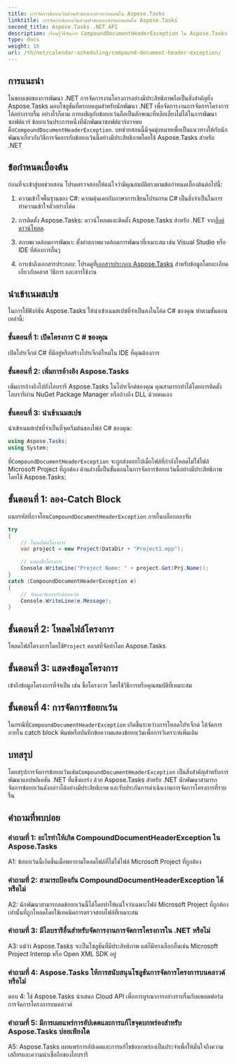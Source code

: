 ```yaml
---
title: การจัดการข้อยกเว้นส่วนหัวของเอกสารแบบผสมใน Aspose.Tasks
linktitle: การจัดการข้อยกเว้นส่วนหัวของเอกสารแบบผสมใน Aspose.Tasks
second_title: Aspose.Tasks .NET API
description: เรียนรู้วิธีจัดการ CompoundDocumentHeaderException ใน Aspose.Tasks สำหรับ .NET รับคำแนะนำทีละขั้นตอนพร้อมตัวอย่างโค้ด
type: docs
weight: 16
url: /th/net/calendar-scheduling/compound-document-header-exception/
---
```

## การแนะนำ

 ในขอบเขตของการพัฒนา .NET การจัดการงานโครงการอย่างมีประสิทธิภาพถือเป็นสิ่งสำคัญยิ่ง Aspose.Tasks มอบโซลูชันที่ครอบคลุมสำหรับนักพัฒนา .NET เพื่อจัดการงานการจัดการโครงการได้อย่างราบรื่น อย่างไรก็ตาม การเผชิญกับข้อยกเว้นถือเป็นลักษณะที่หลีกเลี่ยงไม่ได้ในการพัฒนาซอฟต์แวร์ ข้อยกเว้นประการหนึ่งที่นักพัฒนาซอฟต์แวร์อาจพบคือ`CompoundDocumentHeaderException`. บทช่วยสอนนี้มีจุดมุ่งหมายเพื่อเป็นแนวทางให้กับนักพัฒนาเกี่ยวกับวิธีการจัดการกับข้อยกเว้นนี้อย่างมีประสิทธิภาพโดยใช้ Aspose.Tasks สำหรับ .NET

## ข้อกำหนดเบื้องต้น

ก่อนที่จะเข้าสู่บทช่วยสอน โปรดตรวจสอบให้แน่ใจว่ามีคุณสมบัติตรงตามข้อกำหนดเบื้องต้นต่อไปนี้:

1. ความเข้าใจพื้นฐานของ C#: ความคุ้นเคยกับภาษาการเขียนโปรแกรม C# เป็นสิ่งจำเป็นในการทำความเข้าใจตัวอย่างโค้ด
   
2.  การติดตั้ง Aspose.Tasks: ดาวน์โหลดและติดตั้ง Aspose.Tasks สำหรับ .NET จาก[ลิ้งค์ดาวน์โหลด](https://releases.aspose.com/tasks/net/).

3. สภาพแวดล้อมการพัฒนา: ตั้งค่าสภาพแวดล้อมการพัฒนาที่เหมาะสม เช่น Visual Studio หรือ IDE ที่ต้องการอื่นๆ

4.  การเข้าถึงเอกสารประกอบ: โปรดดูที่[เอกสารประกอบ Aspose.Tasks](https://reference.aspose.com/tasks/net/) สำหรับข้อมูลโดยละเอียดเกี่ยวกับคลาส วิธีการ และการใช้งาน

## นำเข้าเนมสเปซ

ในการใช้ฟังก์ชัน Aspose.Tasks ให้นำเข้าเนมสเปซที่จำเป็นลงในโค้ด C# ของคุณ ทำตามขั้นตอนเหล่านี้:

### ขั้นตอนที่ 1: เปิดโครงการ C # ของคุณ

เปิดโปรเจ็กต์ C# ที่มีอยู่หรือสร้างโปรเจ็กต์ใหม่ใน IDE ที่คุณต้องการ

### ขั้นตอนที่ 2: เพิ่มการอ้างอิง Aspose.Tasks

เพิ่มการอ้างอิงไปยังไลบรารี Aspose.Tasks ในโปรเจ็กต์ของคุณ คุณสามารถทำได้โดยการติดตั้งไลบรารีผ่าน NuGet Package Manager หรืออ้างอิง DLL ด้วยตนเอง

### ขั้นตอนที่ 3: นำเข้าเนมสเปซ

นำเข้าเนมสเปซที่จำเป็นที่จุดเริ่มต้นของไฟล์ C# ของคุณ:

```csharp
using Aspose.Tasks;
using System;


```

 ที่`CompoundDocumentHeaderException` จะถูกส่งออกไปเมื่อไฟล์ที่กำลังโหลดไม่ใช่ไฟล์ Microsoft Project ที่ถูกต้อง ด้านล่างนี้เป็นขั้นตอนในการจัดการข้อยกเว้นนี้อย่างมีประสิทธิภาพโดยใช้ Aspose.Tasks:

## ขั้นตอนที่ 1: ลอง-Catch Block

 แนบรหัสที่อาจโยน`CompoundDocumentHeaderException` ภายในบล็อกลองจับ

```csharp
try
{
    // โหลดไฟล์โครงการ
    var project = new Project(DataDir + "Project1.mpp");

    // แสดงชื่อโครงการ
    Console.WriteLine("Project Name: " + project.Get(Prj.Name));
}
catch (CompoundDocumentHeaderException e)
{
    // จับและจัดการกับข้อยกเว้น
    Console.WriteLine(e.Message);
}
```

## ขั้นตอนที่ 2: โหลดไฟล์โครงการ

 โหลดไฟล์โครงการโดยใช้`Project` คลาสที่จัดทำโดย Aspose.Tasks

## ขั้นตอนที่ 3: แสดงข้อมูลโครงการ

เข้าถึงข้อมูลโครงการที่จำเป็น เช่น ชื่อโครงการ โดยใช้วิธีการหรือคุณสมบัติที่เหมาะสม

## ขั้นตอนที่ 4: การจัดการข้อยกเว้น

 ในกรณีที่`CompoundDocumentHeaderException` เกิดขึ้นระหว่างการโหลดโปรเจ็กต์ ให้จัดการภายใน catch block พิมพ์หรือบันทึกข้อความแสดงข้อยกเว้นเพื่อการวิเคราะห์เพิ่มเติม

## บทสรุป

 โดยสรุปการจัดการข้อยกเว้นเช่น`CompoundDocumentHeaderException` เป็นสิ่งสำคัญสำหรับการพัฒนาแอปพลิเคชัน .NET ที่แข็งแกร่ง ด้วย Aspose.Tasks สำหรับ .NET นักพัฒนาสามารถจัดการข้อยกเว้นดังกล่าวได้อย่างมีประสิทธิภาพ และรับประกันการดำเนินงานการจัดการโครงการที่ราบรื่น

## คำถามที่พบบ่อย

### คำถามที่ 1: อะไรทำให้เกิด CompoundDocumentHeaderException ใน Aspose.Tasks

A1: ข้อยกเว้นนี้เกิดขึ้นเมื่อพยายามโหลดไฟล์ที่ไม่ใช่ไฟล์ Microsoft Project ที่ถูกต้อง

### คำถามที่ 2: สามารถป้องกัน CompoundDocumentHeaderException ได้หรือไม่

A2: นักพัฒนาสามารถลดข้อยกเว้นนี้ได้โดยทำให้แน่ใจว่าเฉพาะไฟล์ Microsoft Project ที่ถูกต้องเท่านั้นที่ถูกโหลดโดยใช้เทคนิคการตรวจสอบไฟล์ที่เหมาะสม

### คำถามที่ 3: มีไลบรารีอื่นสำหรับจัดการงานการจัดการโครงการใน .NET หรือไม่

A3: แม้ว่า Aspose.Tasks จะเป็นโซลูชันที่มีประสิทธิภาพ แต่ก็มีทางเลือกอื่นเช่น Microsoft Project Interop หรือ Open XML SDK อยู่

### คำถามที่ 4: Aspose.Tasks ให้การสนับสนุนโซลูชันการจัดการโครงการบนคลาวด์หรือไม่

ตอบ 4: ใช่ Aspose.Tasks นำเสนอ Cloud API เพื่อการบูรณาการอย่างราบรื่นกับแพลตฟอร์มการจัดการโครงการบนคลาวด์

### คำถามที่ 5: มีการเผยแพร่การอัปเดตและการแก้ไขจุดบกพร่องสำหรับ Aspose.Tasks บ่อยเพียงใด

A5: Aspose.Tasks เผยแพร่การอัปเดตและการแก้ไขข้อบกพร่องเป็นประจำเพื่อให้มั่นใจถึงความเสถียรและความน่าเชื่อถือของไลบรารี